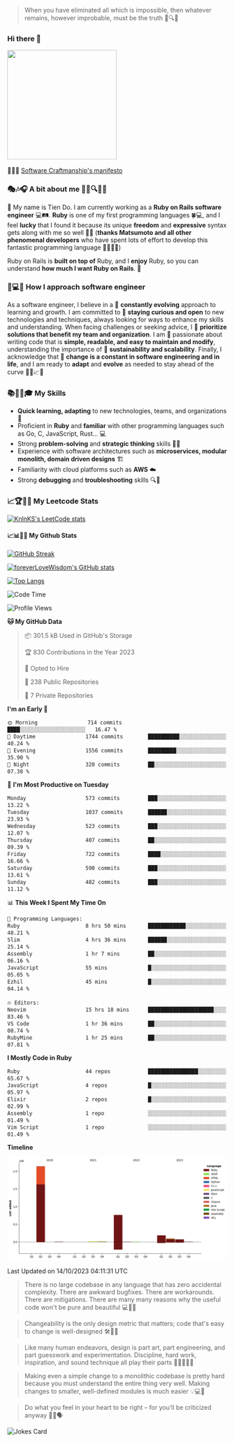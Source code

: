 > When you have eliminated all which is impossible, then whatever remains, however improbable, must be the truth 🤔🔍💡
### Hi there 👋

<!--
**foreverLoveWisdom/foreverLoveWisdom** is a ✨ _special_ ✨ repository because its `README.md` (this file) appears on your GitHub profile.

Here are some ideas to get you started:

- 🔭 I’m currently working on ...
- 🌱 I’m currently learning ...
- 👯 I’m looking to collaborate on ...
- 🤔 I’m looking for help with ...
- 💬 Ask me about ...
- 📫 How to reach me: ...
- 😄 Pronouns: ...
- ⚡ Fun fact: ...
-->

<img src="https://codecondo.com/wp-content/uploads/2017/09/railslogo.png" width="250" height="250">

 📜🔨🌟 [Software Craftmanship's manifesto](http://manifesto.softwarecraftsmanship.org/)

### 🎭🎶🎧 A bit about me 🕵️‍♀️🔍🕵️‍♂️
👋 My name is Tien Do. I am currently working as a **Ruby on Rails software engineer** 💻🛤️. **Ruby** is one of my first programming languages 🍀💻, and I feel **lucky** that I found it because its unique **freedom** and **expressive** syntax gets along with me so well 🤗💬 (**thanks Matsumoto and all other phenomenal developers** who have spent lots of effort to develop this fantastic programming language 🙏👨‍💻🌟)

Ruby on Rails is **built on top of** Ruby, and I **enjoy** Ruby, so you can understand **how much I want Ruby on Rails**. 🤩

### 🤔💻🔨 How I approach software engineer
As a software engineer, I believe in a 🔄 **constantly evolving** approach to learning and growth. I am committed to 🤔 **staying curious and open** to new technologies and techniques, always looking for ways to enhance my skills and understanding. When facing challenges or seeking advice, I 👥  **prioritize solutions that benefit my team and organization**. I am 🎉 passionate about writing code that is **simple, readable, and easy to maintain and modify**, understanding the importance of 🌱 **sustainability and scalability**. Finally, I acknowledge that 🌊 **change is a constant in software engineering and in life**, and I am ready to **adapt** and **evolve** as needed to stay ahead of the curve 🏃‍♂️📈🔄

### 📚🧑‍💻🎓 My Skills
- **Quick learning, adapting** to new technologies, teams, and organizations 🚀
- Proficient in **Ruby** and **familiar** with other programming languages such as Go, C, JavaScript, Rust... 💻
- Strong **problem-solving** and **strategic thinking** skills 🤔💡
- Experience with software architectures such as **microservices, modular monolith, domain driven designs** 🏗️
- Familiarity with cloud platforms such as **AWS** ☁️ 
- Strong **debugging** and **troubleshooting** skills 🔍🐞


### 📈🏆🧑‍💻 My Leetcode Stats
[![KnlnKS's LeetCode stats](https://leetcode-stats-six.vercel.app/?username=foreverLoveWisdom&theme=dark)](https://github.com/KnlnKS/leetcode-stats)

#### 📈📊👨‍💻  My Github Stats

[![GitHub Streak](https://github-readme-streak-stats.herokuapp.com/?user=foreverLoveWisdom&theme=dracula)](https://git.io/streak-stats)
&nbsp;
&nbsp;

[![foreverLoveWisdom's GitHub stats](https://github-readme-stats.vercel.app/api?username=foreverLoveWisdom&show_icons=true&theme=react&count_private=true)](https://github.com/anuraghazra/github-readme-stats)

[![Top Langs](https://github-readme-stats.vercel.app/api/top-langs/?username=foreverLoveWisdom&show_icons=true&theme=vue-dark)](https://github.com/anuraghazra/github-readme-stats)

<!--START_SECTION:waka-->
![Code Time](http://img.shields.io/badge/Code%20Time-2%2C404%20hrs%2043%20mins-blue)

![Profile Views](http://img.shields.io/badge/Profile%20Views-0-blue)

**🐱 My GitHub Data** 

> 📦 301.5 kB Used in GitHub's Storage 
 > 
> 🏆 830 Contributions in the Year 2023
 > 
> 💼 Opted to Hire
 > 
> 📜 238 Public Repositories 
 > 
> 🔑 7 Private Repositories 
 > 
**I'm an Early 🐤** 

```text
🌞 Morning                714 commits         ████░░░░░░░░░░░░░░░░░░░░░   16.47 % 
🌆 Daytime                1744 commits        ██████████░░░░░░░░░░░░░░░   40.24 % 
🌃 Evening                1556 commits        █████████░░░░░░░░░░░░░░░░   35.90 % 
🌙 Night                  320 commits         ██░░░░░░░░░░░░░░░░░░░░░░░   07.38 % 
```
📅 **I'm Most Productive on Tuesday** 

```text
Monday                   573 commits         ███░░░░░░░░░░░░░░░░░░░░░░   13.22 % 
Tuesday                  1037 commits        ██████░░░░░░░░░░░░░░░░░░░   23.93 % 
Wednesday                523 commits         ███░░░░░░░░░░░░░░░░░░░░░░   12.07 % 
Thursday                 407 commits         ██░░░░░░░░░░░░░░░░░░░░░░░   09.39 % 
Friday                   722 commits         ████░░░░░░░░░░░░░░░░░░░░░   16.66 % 
Saturday                 590 commits         ███░░░░░░░░░░░░░░░░░░░░░░   13.61 % 
Sunday                   482 commits         ███░░░░░░░░░░░░░░░░░░░░░░   11.12 % 
```


📊 **This Week I Spent My Time On** 

```text
💬 Programming Languages: 
Ruby                     8 hrs 50 mins       ████████████░░░░░░░░░░░░░   48.21 % 
Slim                     4 hrs 36 mins       ██████░░░░░░░░░░░░░░░░░░░   25.14 % 
Assembly                 1 hr 7 mins         ██░░░░░░░░░░░░░░░░░░░░░░░   06.16 % 
JavaScript               55 mins             █░░░░░░░░░░░░░░░░░░░░░░░░   05.05 % 
Ezhil                    45 mins             █░░░░░░░░░░░░░░░░░░░░░░░░   04.14 % 

🔥 Editors: 
Neovim                   15 hrs 18 mins      █████████████████████░░░░   83.46 % 
VS Code                  1 hr 36 mins        ██░░░░░░░░░░░░░░░░░░░░░░░   08.74 % 
RubyMine                 1 hr 25 mins        ██░░░░░░░░░░░░░░░░░░░░░░░   07.81 % 
```

**I Mostly Code in Ruby** 

```text
Ruby                     44 repos            ████████████████░░░░░░░░░   65.67 % 
JavaScript               4 repos             █░░░░░░░░░░░░░░░░░░░░░░░░   05.97 % 
Elixir                   2 repos             █░░░░░░░░░░░░░░░░░░░░░░░░   02.99 % 
Assembly                 1 repo              ░░░░░░░░░░░░░░░░░░░░░░░░░   01.49 % 
Vim Script               1 repo              ░░░░░░░░░░░░░░░░░░░░░░░░░   01.49 % 
```



**Timeline**

![Lines of Code chart](https://raw.githubusercontent.com/foreverLoveWisdom/foreverLoveWisdom/main/assets/bar_graph.png)


 Last Updated on 14/10/2023 04:11:31 UTC
<!--END_SECTION:waka-->


> There is no large codebase in any language that has zero accidental complexity. There are awkward bugfixes. There are workarounds. There are mitigations.
> There are many many reasons why the useful code won't be pure and beautiful 💻🐞🤔

> Changeability is the only design metric that matters; code that's easy to change is well-designed 🛠️🔄🎨

> Like many human endeavors, design is part art, part engineering, and part guesswork and experimentation. Discipline, hard work, inspiration, and sound technique all play their parts 🎨🧑‍💻🔬🧪

> Mak­ing even a sim­ple change to a mono­lith­ic code­base is pret­ty hard because you must under­stand the entire thing very well. Mak­ing changes to small­er, well-defined mod­ules is much easier 💡💻🤔
 
 > Do what you feel in your heart to be right – for you’ll be criticized anyway 💖🙏🗣️ 
 
![Jokes Card](https://readme-jokes.vercel.app/api)
